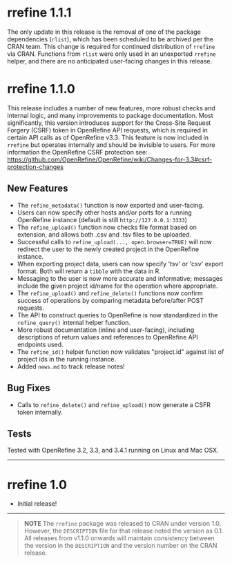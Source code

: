 # rrefine 1.1.1

The only update in this release is the removal of one of the package dependencies (`rlist`), which has been scheduled to be archived per the CRAN team. This change is required for continued distribution of `rrefine` via CRAN. Functions from `rlist` were only used in an unexported `rrefine` helper, and there are no anticipated user-facing changes in this release.

# rrefine 1.1.0

This release includes a number of new features, more robust checks and internal logic, and many improvements to package documentation. Most significantly, this version introduces support for the Cross-Site Request Forgery (CSRF) token in OpenRefine API requests, which is required in certain API calls as of OpenRefine v3.3. This feature is now included in `rrefine` but operates internally and should be invisible to users. For more information the OpenRefine CSRF protection see: https://github.com/OpenRefine/OpenRefine/wiki/Changes-for-3.3#csrf-protection-changes

## New Features

- The `refine_metadata()` function is now exported and user-facing.
- Users can now specify other hosts and/or ports for a running OpenRefine instance (default is still `http://127.0.0.1:3333`)
- The `refine_upload()` function now checks file format based on extension, and allows both .csv and .tsv files to be uploaded.
- Successful calls to `refine_upload(..., open.browser=TRUE)` will now redirect the user to the newly created project in the OpenRefine instance.
- When exporting project data, users can now specify 'tsv' or 'csv' export format. Both will return a `tibble` with the data in R.
- Messaging to the user is now more accurate and informative; messages include the given project id/name for the operation where appropriate.
- The `refine_upload()` and `refine_delete()` functions now confirm success of operations by comparing metadata before/after POST requests.
- The API to construct queries to OpenRefine is now standardized in the `refine_query()` internal helper function.
- More robust documentation (inline and user-facing), including descriptions of return values and references to OpenRefine API endpoints used.
- The `refine_id()` helper function now validates "project.id" against list of project ids in the running instance.
- Added `news.md` to track release notes!

## Bug Fixes

- Calls to `refine_delete()` and `refine_upload()` now generate a CSFR token internally.

## Tests

Tested with OpenRefine 3.2, 3.3, and 3.4.1 running on Linux and Mac OSX.

---

# rrefine 1.0

- Initial release!

---

> **NOTE** The `rrefine` package was released to CRAN under version 1.0. However, the `DESCRIPTION` file for that release noted the version as 0.1. All releases from v1.1.0 onwards will maintain consistency between the version in the `DESCRIPTION` and the version number on the CRAN release.
